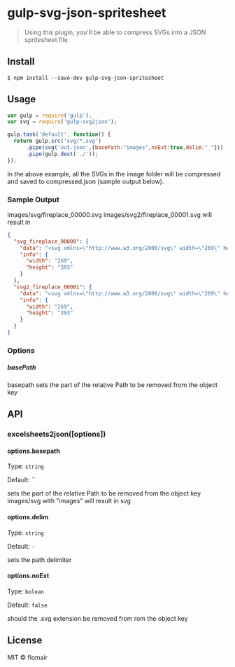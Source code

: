 # gulp-svg-json-spritesheet

> Using this plugin, you'll be able to compress SVGs into a JSON spritesheet file.


## Install

```
$ npm install --save-dev gulp-svg-json-spritesheet
```


## Usage

```js
var gulp = require('gulp');
var svg = require('gulp-svg2json');

gulp.task('default', function() {
  return gulp.src('svg/*.svg')
      .pipe(svg('out.json',{basePath:"images",noExt:true,delim:"_"}))
      .pipe(gulp.dest('./'));
});
```

In the above example, all the SVGs in the image folder will be compressed and saved to compressed.json (sample output below).

### Sample Output


images/svg/fireplace_00000.svg
images/svg2/fireplace_00001.svg
will result in 

```json
{
  "svg_fireplace_00000": {
    "data": "<svg xmlns=\"http://www.w3.org/2000/svg\" width=\"269\" height=\"393\" viewBox=\"0 0 269 393\">...</g></svg>",
    "info": {
      "width": "269",
      "height": "393"
    }
  },
  "svg2_fireplace_00001": {
    "data": "<svg xmlns=\"http://www.w3.org/2000/svg\" width=\"269\" height=\"393\" viewBox=\"0 0 269 393\">...</g></svg>",
    "info": {
      "width": "269",
      "height": "393"
    }
  }
}
```
### Options
##### basePath 
basepath sets the part of the relative Path to be removed from the object key  

## API

### excelsheets2json([options])

#### options.basepath
Type: `string`

Default: ``

sets the part of the relative Path to be removed from the object key  
images/svg with "images" will result in svg

#### options.delim
Type: `string`

Default: `-`

sets the path delimiter

#### options.noExt
Type: `bolean`

Default: `false`

should the .svg extension be removed from rom the object key
## License

MIT © flomair
